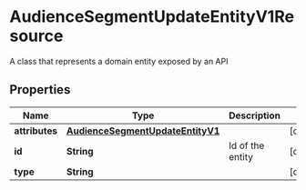 

# AudienceSegmentUpdateEntityV1Resource

A class that represents a domain entity exposed by an API

## Properties

Name | Type | Description | Notes
------------ | ------------- | ------------- | -------------
**attributes** | [**AudienceSegmentUpdateEntityV1**](AudienceSegmentUpdateEntityV1.md) |  |  [optional]
**id** | **String** | Id of the entity |  [optional]
**type** | **String** |  |  [optional]




